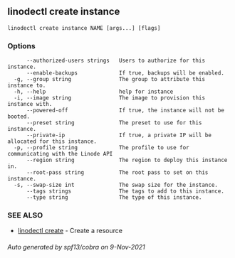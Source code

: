 ## linodectl create instance



```
linodectl create instance NAME [args...] [flags]
```

### Options

```
      --authorized-users strings   Users to authorize for this instance.
      --enable-backups             If true, backups will be enabled.
  -g, --group string               The group to attribute this instance to.
  -h, --help                       help for instance
  -i, --image string               The image to provision this instance with.
      --powered-off                If true, the instance will not be booted.
      --preset string              The preset to use for this instance.
      --private-ip                 If true, a private IP will be allocated for this instance.
  -p, --profile string             The profile to use for communicating with the Linode API
      --region string              The region to deploy this instance in.
      --root-pass string           The root pass to set on this instance.
  -s, --swap-size int              The swap size for the instance.
      --tags strings               The tags to add to this instance.
      --type string                The type of this instance.
```

### SEE ALSO

* [linodectl create](linodectl_create.md)	 - Create a resource

###### Auto generated by spf13/cobra on 9-Nov-2021
